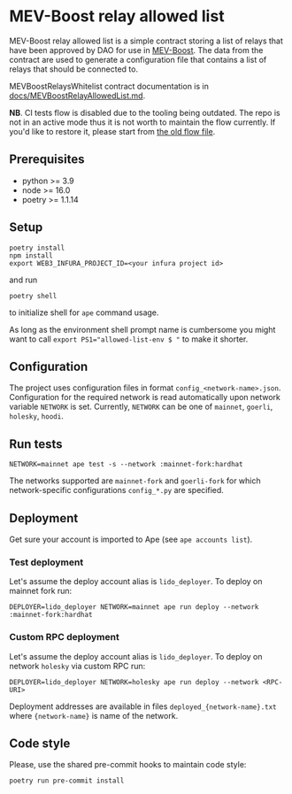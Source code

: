 # MEV-Boost relay allowed list

MEV-Boost relay allowed list is a simple contract storing a list of relays that have been approved by DAO for use in [MEV-Boost](https://github.com/flashbots/mev-boost). The data from the contract are used to generate a configuration file that contains a list of relays that should be connected to.

MEVBoostRelaysWhitelist contract documentation is in [docs/MEVBoostRelayAllowedList.md](./docs/MEVBoostRelayAllowedList.md).

**NB**. CI tests flow is disabled due to the tooling being outdated. The repo is not in an active mode thus it is not worth to maintain the flow currently.
If you'd like to restore it, please start from [the old flow file](.github/workflows/tests.yml.disabled).

## Prerequisites

- python >= 3.9
- node >= 16.0
- poetry >= 1.1.14

## Setup

```shell
poetry install
npm install
export WEB3_INFURA_PROJECT_ID=<your infura project id>
```

and run

```shell
poetry shell
```

to initialize shell for `ape` command usage.

As long as the environment shell prompt name is cumbersome you might want to call
`export PS1="allowed-list-env $ "` to make it shorter.

## Configuration

The project uses configuration files in format `config_<network-name>.json`. Configuration for the required network
is read automatically upon network variable `NETWORK` is set. Currently, `NETWORK` can be one of `mainnet`, `goerli`, `holesky`, `hoodi`.

## Run tests

```shell
NETWORK=mainnet ape test -s --network :mainnet-fork:hardhat
```

The networks supported are `mainnet-fork` and `goerli-fork` for which network-specific
configurations `config_*.py` are specified.

## Deployment

Get sure your account is imported to Ape (see `ape accounts list`).

### Test deployment

Let's assume the deploy account alias is `lido_deployer`. To deploy on mainnet fork run:

```shell
DEPLOYER=lido_deployer NETWORK=mainnet ape run deploy --network :mainnet-fork:hardhat
```

### Custom RPC deployment

Let's assume the deploy account alias is `lido_deployer`. To deploy on network `holesky` via custom RPC run:

```shell
DEPLOYER=lido_deployer NETWORK=holesky ape run deploy --network <RPC-URI>
```

Deployment addresses are available in files `deployed_{network-name}.txt` where `{network-name}` is name of the network.

## Code style

Please, use the shared pre-commit hooks to maintain code style:

```bash
poetry run pre-commit install
```
